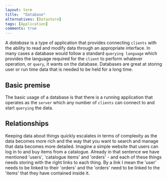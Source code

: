 ```yaml
---
layout: term
title:  "Database"
alternatives: [Datastore]
tags: [Application]
comments: true
---
```


A _database_ is a type of application that provides connecting `clients` with the ability to read and modify data through an appropriate interface. In many cases a database would follow a standard `querying language` which provides the language required for the `client` to perform whatever operation, or `query`, it wants on the database. Databases are great at storing user or run time data that is needed to be held for a long time.

## Basic premise

The basic usage of a database is that there is a running application that operates as the `server` which any number of `clients` can connect to and start `querying` the data.

## Relationships

Keeping data about things quickly escalates in terms of complexity as the data becomes more rich and the way that you want to search and manage that data becomes more detailed. Imagine a simple website that users can log in to and buy items from a catalogue. Already in that sentence we have mentioned 'users', 'catalogue items' and 'orders' - and each of these things needs storing with the right links to each thing. By a link I mean the 'user' needs to be linked to their 'orders' and the 'orders' need to be linked to the 'items' that they have contained inside it. 